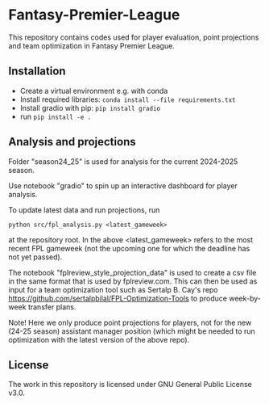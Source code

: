 # Fantasy-Premier-League

This repository contains codes used for player evaluation, point projections and team optimization in Fantasy Premier League. 

## Installation

- Create a virtual environment e.g. with conda
- Install required libraries: ```conda install --file requirements.txt```
- Install gradio with pip: ```pip install gradio```
- run ```pip install -e .```

## Analysis and projections

Folder "season24_25" is used for analysis for the current 2024-2025 season.

Use notebook "gradio" to spin up an interactive dashboard for player analysis.

To update latest data and run projections, run
```  
python src/fpl_analysis.py <latest_gameweek> 
```
at the repository root. In the above <latest_gameweek> refers to the most recent FPL gameweek (not the upcoming one for which the deadline has not yet passed). 

The notebook "fplreview_style_projection_data" is used to create a csv file in the same format that is used by fplreview.com. This can then be used as input for a team optimization tool such as Sertalp B. Cay's repo https://github.com/sertalpbilal/FPL-Optimization-Tools to produce week-by-week transfer plans.

Note! Here we only produce point projections for players, not for the new (24-25 season) assistant manager position (which might be needed to run optimization with the latest version of the above repo).

## License

The work in this repository is licensed under GNU General Public License v3.0.
